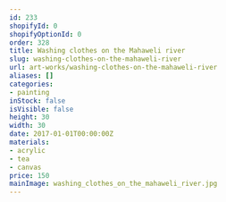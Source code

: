 ```yaml
---
id: 233
shopifyId: 0
shopifyOptionId: 0
order: 328
title: Washing clothes on the Mahaweli river
slug: washing-clothes-on-the-mahaweli-river
url: art-works/washing-clothes-on-the-mahaweli-river
aliases: []
categories:
- painting
inStock: false
isVisible: false
height: 30
width: 30
date: 2017-01-01T00:00:00Z
materials:
- acrylic
- tea
- canvas
price: 150
mainImage: washing_clothes_on_the_mahaweli_river.jpg
---
```

